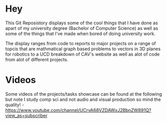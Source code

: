 # Hey
This Git Reposistory displays some of the cool things that I have done as apart of my university degree (Bachelor of Computer Science) as well as some of the things that I've made when bored of doing university work.

The display ranges from code to reports to major projects on a range of topcis that are mathmatical graph based problems to vectors in 3D planes for robotics to a UCD breakdown of CAV's website as well as alot of code from alot of different projects. 

# Videos
Some videos of the projects/tasks showcase can be found at the following but note I study comp sci and not audio and visual production so mind the quality! - https://www.youtube.com/channel/UCrvA68VZDAWxJ2BbnZW891Q?view_as=subscriber

